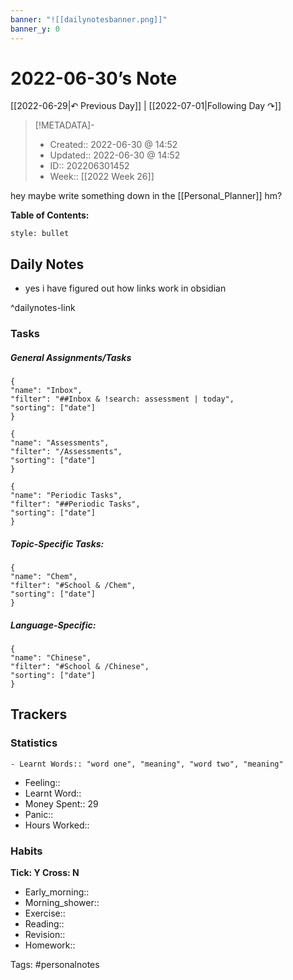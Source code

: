 ```yaml
---
banner: "![[dailynotesbanner.png]]"
banner_y: 0
---
```

# 2022-06-30’s Note

[[2022-06-29|↶ Previous Day]] | [[2022-07-01|Following Day ↷]]

> [!METADATA]-
> - Created:: 2022-06-30 @ 14:52
> - Updated:: 2022-06-30 @ 14:52
> - ID:: 202206301452
> - Week:: [[2022 Week 26]]

hey maybe write something down in the [[Personal_Planner]] hm?

**Table of Contents:**
```toc
style: bullet
```

## Daily Notes

- yes i have figured out how links work in obsidian

^dailynotes-link

### Tasks
##### General Assignments/Tasks
```todoist
{
"name": "Inbox",
"filter": "##Inbox & !search: assessment | today",
"sorting": ["date"]
}
```
```todoist
{
"name": "Assessments",
"filter": "/Assessments",
"sorting": ["date"]
}
```
```todoist
{
"name": "Periodic Tasks",
"filter": "##Periodic Tasks",
"sorting": ["date"]
}
```

##### Topic-Specific Tasks:
```todoist
{
"name": "Chem",
"filter": "#School & /Chem",
"sorting": ["date"]
}
```
##### Language-Specific:
```todoist
{
"name": "Chinese",
"filter": "#School & /Chinese",
"sorting": ["date"]
}
```

## Trackers
### Statistics
```
- Learnt Words:: "word one", "meaning", "word two", "meaning"
```
- Feeling:: 
- Learnt Word:: 
- Money Spent:: 29
- Panic:: 
- Hours Worked:: 

### Habits
**Tick: Y Cross: N**
- Early_morning::   
- Morning_shower:: 
- Exercise:: 
- Reading:: 
- Revision:: 
- Homework:: 

Tags: #personalnotes 